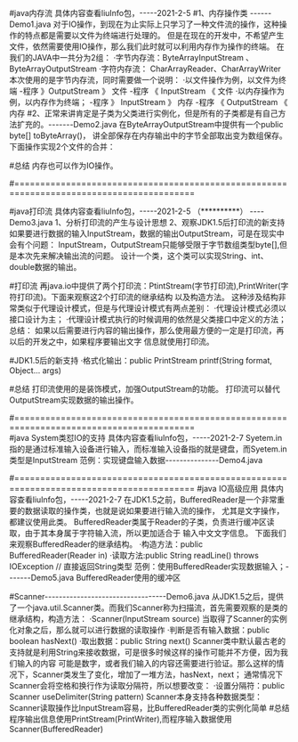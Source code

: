 #java内存流  具体内容查看liuInfo包，-----2021-2-5
#1、内存操作类 ------Demo1.java
        对于IO操作，到现在为止实际上只学习了一种文件流的操作，这种操作的特点都是需要以文件为终端进行处理的。
        但是在现在的开发中，不希望产生文件，依然需要使用IO操作，那么我们此时就可以利用内存作为操作的终端。
        在我们的JAVA中一共分为2组：
            ·字节内存流：ByteArrayInputStream 、 ByteArrayOutputStream
            ·字符内存流： CharArrayReader、CharArrayWriter
        本次使用的是字节内存流，同时需要做一个说明：
            ·以文件操作为例，以文件为终端
                -程序 》OutputStream 》 文件
                -程序 《 InputStream 《 文件
            ·以内存操作为例，以内存作为终端；
                -程序 》 InputStream 》 内存
                -程序 《 OutputStream 《 内存
#2、正常来讲肯定是子类为父类进行实例化，但是所有的子类都是有自己方法扩充的。-------Demo2.java
    在ByteArrayOutputStream中提供有一个public byte[] toByteArray()，
    讲全部保存在内存输出中的字节全部取出变为数组保存。
    下面操作实现2个文件的合并：
    
    
#总结
    内存也可以作为IO操作。
  
#=========================================================================================    
    
#java打印流  具体内容查看liuInfo包，-----2021-2-5 （**********） ----Demo3.java
    1、分析打印流的产生与设计思想
    2、观察JDK1.5后打印流的新支持
    如果要进行数据的输入InputStream，数据的输出OutputStream，可是在现实中会有个问题：
    InputStream，OutputStream只能够受限于字节数组类型byte[],但是本次先来解决输出流的问题。
    设计一个类，这个类可以实现String、int、double数据的输出。
    
#打印流
    再java.io中提供了两个打印流：PtintStream(字节打印流),PrintWriter(字符打印流)。下面来观察这2个打印流的继承结构
    以及构造方法。
        这种涉及结构非常类似于代理设计模式，但是与代理设计模式有两点差别：
            ·代理设计模式必须以接口设计为主；
            ·代理设计模式执行的时候调用的依然是父类接口中定义的方法；
总结：
    如果以后需要进行内容的输出操作，那么使用最方便的一定是打印流，再以后的开发之中，如果程序要输出文字
    信息就使用打印流。

#JDK1.5后的新支持
    ·格式化输出：public PrintStream printf(String format, Object... args)
    
#总结
    打印流使用的是装饰模式，加强OutputStream的功能。
    打印流可以替代OutputStream实现数据的输出操作。
    
#=========================================================================================  
#java System类怼IO的支持  具体内容查看liuInfo包，-----2021-2-7
    Syetem.in指的是通过标准输入设备进行输入，而标准输入设备指的就是键盘，而Syetem.in类型是InputStream
范例：实现键盘输入数据---------------Demo4.java
    
#========================================================================================= 
#java IO高级应用  具体内容查看liuInfo包，-----2021-2-7
    在JDK1.5之前，BufferedReader是一个非常重要的数据读取的操作类，也就是说如果要进行输入流的操作，
    尤其是文字操作，都建议使用此类。
    BufferedReader类属于Reader的子类，负责进行缓冲区读取，由于其本身属于字符输入流，所以更加适合于
    输入中文文字信息。
    下面我们来观察BufferedReader的继承结构。
        ·构造方法：public BufferedReader(Reader in)
        ·读取方法:public String readLine() throws IOException  // 直接返回String类型
 范例：使用BufferedReader实现数据输入；-------Demo5.java
    BufferedReader使用的缓冲区
    
#Scanner----------------------------------Demo6.java
    从JDK1.5之后，提供了一个java.util.Scanner类。而我们Scanner称为扫描流，首先需要观察的是类的继承结构，构造方法：
        ·Scanner(InputStream source)
    当取得了Scanner的实例化对象之后，那么就可以进行数据的读取操作
        ·判断是否有输入数据：public boolean hasNext()
        ·取出数据：public String next()
    Scanner类中默认最古老的支持就是利用String来接收数据，可是很多时候这样的操作可能并不方便，因为我们输入的内容
    可能是数字，或者我们输入的内容还需要进行验证。那么这样的情况下，Scanner类发生了变化，增加了一堆方法，hasNext，next；
    通常情况下Scanner会将空格和换行作为读取分隔符，所以想要改变：
        ·设置分隔符：public Scanner useDelimiter(String pattern)
    Scanner本身支持各种数据类型：
    Scanner读取操作比InputStream容易，比BufferedReader类的实例化简单
#总结
    程序输出信息使用PrintStream(PrintWriter),而程序输入数据使用Scanner(BufferedReader)
        